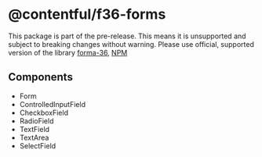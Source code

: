 # @contentful/f36-forms

This package is part of the pre-release. This means it is unsupported and subject to breaking changes without warning.
Please use official, supported version of the library [forma-36](https://github.com/contentful/forma-36/tree/master/packages/forma-36-react-components), [NPM](https://www.npmjs.com/package/@contentful/forma-36-react-components)

## Components

- Form
- ControlledInputField
- CheckboxField
- RadioField
- TextField
- TextArea
- SelectField
